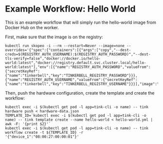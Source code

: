 # Example Workflow: Hello World

This is an example workflow that will simply run the hello-world image from Docker Hub on the worker.

First, make sure that the image is on the registry:

```
kubectl run skopeo -i --rm --restart=Never --image=none --overrides='{"spec":{"containers":[{"args":["copy","--dest-creds=$(REGISTRY_AUTH_USERNAME):$(REGISTRY_AUTH_PASSWORD)","--dest-tls-verify=false","docker://docker.io/hello-world:latest","docker://registry.default.svc.cluster.local/hello-world:latest"],"env":[{"name":"REGISTRY_AUTH_PASSWORD","valueFrom":{"secretKeyRef":{"name":"tinkerbell","key":"TINKERBELL_REGISTRY_PASSWORD"}}},{"name":"REGISTRY_AUTH_USERNAME","valueFrom":{"secretKeyRef":{"name":"tinkerbell","key":"TINKERBELL_REGISTRY_USERNAME"}}}],"image":"quay.io/containers/skopeo:v1.1.1","name":"skopeo"}]}}'
```

Then, push the hardware configuration, create the template and create the workflow:

```
kubectl exec -i $(kubectl get pod -l app=tink-cli -o name) -- tink hardware push < hardware-data.json
TEMPLATE_ID=`kubectl exec -i $(kubectl get pod -l app=tink-cli -o name) -- tink template create --name hello-world < hello-world.yml | awk -F: '{print $2}'`
kubectl exec -i $(kubectl get pod -l app=tink-cli -o name) -- tink workflow create -t ${TEMPLATE_ID} -r '{"device_1":"08:00:27:00:00:01"}'
```
